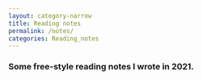 ```yaml
---
layout: category-narrow
title: Reading notes
permalink: /notes/
categories: Reading_notes
---
```


### Some free-style reading notes I wrote in 2021.